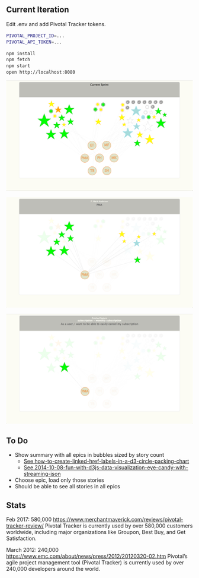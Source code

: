 ## Current Iteration

Edit .env and add Pivotal Tracker tokens.

```sh
PIVOTAL_PROJECT_ID=...
PIVOTAL_API_TOKEN=...
```

```sh
npm install
npm fetch
npm start
open http://localhost:8080
```

![](https://github.com/pmark/pivotal-current-d3-force/raw/master/static/images/screenshot1.png)

![](https://github.com/pmark/pivotal-current-d3-force/raw/master/static/images/screenshot2.png)

![](https://github.com/pmark/pivotal-current-d3-force/raw/master/static/images/screenshot3.png)


## To Do

- Show summary with all epics in bubbles sized by story count
  * [See how-to-create-linked-href-labels-in-a-d3-circle-packing-chart](http://stackoverflow.com/questions/22460816/how-to-create-linked-href-labels-in-a-d3-circle-packing-chart)
  * [See 2014-10-08-fun-with-d3js-data-visualization-eye-candy-with-streaming-json](https://www.pubnub.com/blog/2014-10-08-fun-with-d3js-data-visualization-eye-candy-with-streaming-json/)
- Choose epic, load only those stories
- Should be able to see all stories in all epics

## Stats


Feb 2017:  580,000
https://www.merchantmaverick.com/reviews/pivotal-tracker-review/
Pivotal Tracker is currently used by over 580,000 customers worldwide, including major organizations like Groupon, Best Buy, and Get Satisfaction. 


March 2012:  240,000
https://www.emc.com/about/news/press/2012/20120320-02.htm
Pivotal’s agile project management tool (Pivotal Tracker) is currently used by over 240,000 developers around the world. 

